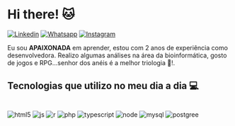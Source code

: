 
<h1>Hi there! 🐱</h1>

[![Linkedin](https://img.shields.io/badge/LinkedIn-0077B5?style=for-the-badge&logo=linkedin&logoColor=white)](https://www.linkedin.com/in/letycia-oliveira-1541381a5/)
[![Whatsapp](https://img.shields.io/badge/WhatsApp-25D366?style=for-the-badge&logo=whatsapp&logoColor=white)](http://wa.me/551952430901)
[![Instagram](https://img.shields.io/badge/Instagram-E4405F?style=for-the-badge&logo=instagram&logoColor=white)](https://www.instagram.com/l_amaterasu)

<p>Eu sou <strong>APAIXONADA</strong> em aprender, estou com 2 anos de experiência como desenvolvedora. Realizo algumas análises na área da bioinformática, gosto de jogos e RPG...senhor dos anéis é a melhor triologia 💚!.</p>

<h2>Tecnologias que utilizo no meu dia a dia 💻</h2>

<div style="display: inline_block"><br/>
  <img align="center" alt="html5" src="https://img.shields.io/badge/HTML5-E34F26?style=for-the-badge&logo=html5&logoColor=white"/>
  <img align="center" alt="js" src="https://img.shields.io/badge/JavaScript-F7DF1E?style=for-the-badge&logo=javascript&logoColor=black"/>
  <img align="center" alt="r" src="https://img.shields.io/badge/R-276DC3?style=for-the-badge&logo=r&logoColor=white"/>
  <img align="center" alt="php" src="https://img.shields.io/badge/PHP-777BB4?style=for-the-badge&logo=php&logoColor=white"/>
  <img align="center" alt="typescript" src="https://img.shields.io/badge/TypeScript-007ACC?style=for-the-badge&logo=typescript&logoColor=white"/>
  <img align="center" alt="node" src="https://img.shields.io/badge/Node.js-43853D?style=for-the-badge&logo=node.js&logoColor=white"/>
   <img align="center" alt="mysql" src="https://img.shields.io/badge/MySQL-00000F?style=for-the-badge&logo=mysql&logoColor=white"/>
  <img align="center" alt="postgree" src="https://img.shields.io/badge/PostgreSQL-316192?style=for-the-badge&logo=postgresql&logoColor=white"/>  
</div>




